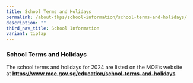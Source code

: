 ```yaml
---
title: School Terms and Holidays
permalink: /about-tkps/school-information/school-terms-and-holidays/
description: ""
third_nav_title: School Information
variant: tiptap
---
```

<h3><strong>School Terms and Holidays</strong></h3><p>The school terms and holidays for 2024 are listed on the MOE’s website at&nbsp;<strong><a href="https://www.moe.gov.sg/calendar" rel="noopener noreferrer nofollow" target="_blank">https://www.moe.gov.sg/education/school-terms-and-holidays</a></strong></p>